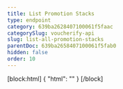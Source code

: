 ```yaml
---
title: List Promotion Stacks
type: endpoint
category: 639ba2628407100061f5faac
categorySlug: voucherify-api
slug: list-all-promotion-stacks
parentDoc: 639ba2658407100061f5fab0
hidden: false
order: 10
---
```

[block:html]
{
  "html": "<style>\n[title=\"Toggle library\"] { \n  display: none; }\n.LanguagePicker-divider { \n  display: none; }\n.Playground-section3VTXuaYZivJK > .APISectionHeader3LN_-QIR0m7x {\n  display: none; }\n.LanguagePicker-languages1qVVo_v6AlP9 {\n  display: none; }\n</style>"
}
[/block]
